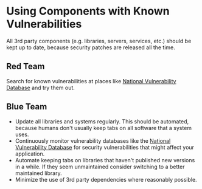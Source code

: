 # Using Components with Known Vulnerabilities

All 3rd party components (e.g. libraries, servers, services, etc.) should be kept up to date, because security patches are released all the time.

## Red Team

Search for known vulnerabilities at places like [National Vulnerability Database](https://nvd.nist.gov/) and try them out.

## Blue Team

* Update all libraries and systems regularly. This should be automated, because humans don't usually keep tabs on all software that a system uses.
* Continuously monitor vulnerability databases like the [National Vulnerability Database](https://nvd.nist.gov/) for security vulnerabilities that might affect your application.
* Automate keeping tabs on libraries that haven't published new versions in a while. If they seem unmaintained consider switching to a better maintained library.
* Minimize the use of 3rd party dependencies where reasonably possible.
